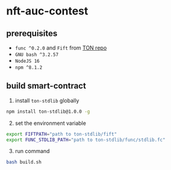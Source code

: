 # nft-auc-contest

## prerequisites

- `func ^0.2.0` and `Fift` from [TON repo](https://github.com/ton-blockchain/ton)
- `GNU bash ^3.2.57`
- `NodeJS 16` 
- `npm ^8.1.2`

## build smart-contract

1. install `ton-stdlib` globally
```bash
npm install ton-stdlib@1.0.0 -g
```
 
2. set the environment variable 
```bash
export FIFTPATH="path to ton-stdlib/fift"
export FUNC_STDLIB_PATH="path to ton-stdlib/func/stdlib.fc"
```

3. run command
```bash
bash build.sh
```

